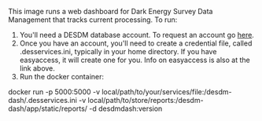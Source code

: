 This image runs a web dashboard for Dark Energy Survey Data Management that tracks current processing. To run:

1. You'll need a DESDM database account. To request an account go [here](https://opensource.ncsa.illinois.edu/confluence/display/DESDM/Data+Access+FAQ#DataAccessFAQ-Q:HowcanIgetaccesstotheDESDMdatabase?).
2. Once you have an account, you'll need to create a credential file, called .desservices.ini, typically in your home directory. If you have easyaccess, it will create one for you. Info on easyaccess is also at the link above.
3. Run the docker container: 

docker run -p 5000:5000 -v local/path/to/your/services/file:/desdm-dash/.desservices.ini -v local/path/to/store/reports:/desdm-dash/app/static/reports/ -d desdmdash:version
